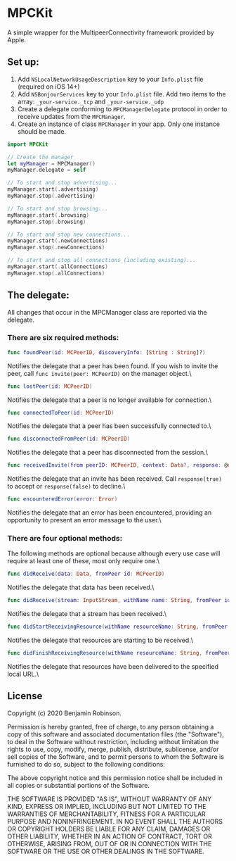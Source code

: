 # MPCKit

A simple wrapper for the MultipeerConnectivity framework provided by Apple.

## Set up:

1. Add `NSLocalNetworkUsageDescription` key to your `Info.plist` file (required on iOS 14+)
2. Add `NSBonjourServices` key to your `Info.plist` file. Add two items to the array: `_your-service._tcp` and `_your-service._udp`
3. Create a delegate conforming to `MPCManagerDelegate` protocol in order to receive updates from the `MPCManager`.
4. Create an instance of class `MPCManager` in your app. Only one instance should be made.

```swift
import MPCKit

// Create the manager
let myManager = MPCManager()
myManager.delegate = self

// To start and stop advertising...
myManager.start(.advertising)
myManager.stop(.advertising)

// To start and stop browsing...
myManager.start(.browsing)
myManager.stop(.browsing)

// To start and stop new connections...
myManager.start(.newConnections)
myManager.stop(.newConnections)

// To start and stop all connections (including existing)...
myManager.start(.allConnections)
myManager.stop(.allConnections)
```
## The delegate:

All changes that occur in the MPCManager class are reported via the delegate. 

### There are six required methods:

```swift
func foundPeer(id: MCPeerID, discoveryInfo: [String : String]?)
```
Notifies the delegate that a peer has been found. If you wish to invite the peer, call `func invite(peer: MCPeerID)` on the manager object.\

```swift
func lostPeer(id: MCPeerID)
```
Notifies the delegate that a peer is no longer available for connection.\

```swift
func connectedToPeer(id: MCPeerID)
```
Notifies the delegate that a peer has been successfully connected to.\

```swift
func disconnectedFromPeer(id: MCPeerID)
```
Notifies the delegate that a peer has disconnected from the session.\

```swift
func receivedInvite(from peerID: MCPeerID, context: Data?, response: @escaping (Bool) -> Void)
```
Notifies the delegate that an invite has been received. Call `response(true)` to accept or `response(false)` to decline.\

```swift
func encounteredError(error: Error)
```
Notifies the delegate that an error has been encountered, providing an opportunity to present an error message to the user.\

### There are four optional methods:

The following methods are optional because although every use case will require at least one of these, most only require one.\

```swift
func didReceive(data: Data, fromPeer id: MCPeerID)
```
Notifies the delegate that data has been received.\

```swift
func didReceive(stream: InputStream, withName name: String, fromPeer id: MCPeerID)
```
Notifies the delegate that a stream has been received.\

```swift
func didStartReceivingResource(withName resourceName: String, fromPeer id: MCPeerID, progress: Progress)
```
Notifies the delegate that resources are starting to be received.\

```swift
func didFinishReceivingResource(withName resourceName: String, fromPeer id: MCPeerID, at localURL: URL?, withError error: Error?)
```
Notifies the delegate that resources have been delivered to the specified local URL.\

## License

Copyright (c) 2020 Benjamin Robinson.

Permission is hereby granted, free of charge, to any person obtaining a copy of this software and associated documentation files (the "Software"), to deal in the Software without restriction, including without limitation the rights to use, copy, modify, merge, publish, distribute, sublicense, and/or sell copies of the Software, and to permit persons to whom the Software is furnished to do so, subject to the following conditions:

The above copyright notice and this permission notice shall be included in all copies or substantial portions of the Software.

THE SOFTWARE IS PROVIDED "AS IS", WITHOUT WARRANTY OF ANY KIND, EXPRESS OR IMPLIED, INCLUDING BUT NOT LIMITED TO THE WARRANTIES OF MERCHANTABILITY, FITNESS FOR A PARTICULAR PURPOSE AND NONINFRINGEMENT. IN NO EVENT SHALL THE AUTHORS OR COPYRIGHT HOLDERS BE LIABLE FOR ANY CLAIM, DAMAGES OR OTHER LIABILITY, WHETHER IN AN ACTION OF CONTRACT, TORT OR OTHERWISE, ARISING FROM, OUT OF OR IN CONNECTION WITH THE SOFTWARE OR THE USE OR OTHER DEALINGS IN THE SOFTWARE.
